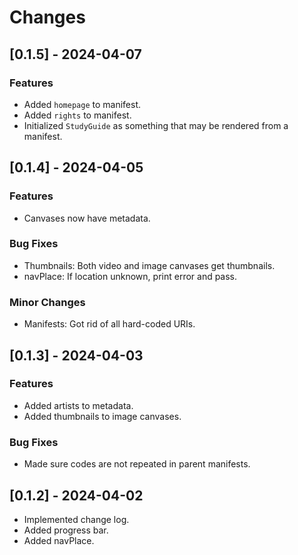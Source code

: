 # Changes

## [0.1.5] - 2024-04-07

### Features

* Added `homepage` to manifest.
* Added `rights` to manifest.
* Initialized `StudyGuide` as something that may be rendered from a manifest.

## [0.1.4] - 2024-04-05

### Features

* Canvases now have metadata.

### Bug Fixes

* Thumbnails: Both video and image canvases get thumbnails.
* navPlace: If location unknown, print error and pass.

### Minor Changes

* Manifests: Got rid of all hard-coded URIs.

## [0.1.3] - 2024-04-03

### Features

* Added artists to metadata.
* Added thumbnails to image canvases.

### Bug Fixes

* Made sure codes are not repeated in parent manifests.

## [0.1.2] - 2024-04-02

* Implemented change log.
* Added progress bar.
* Added navPlace.